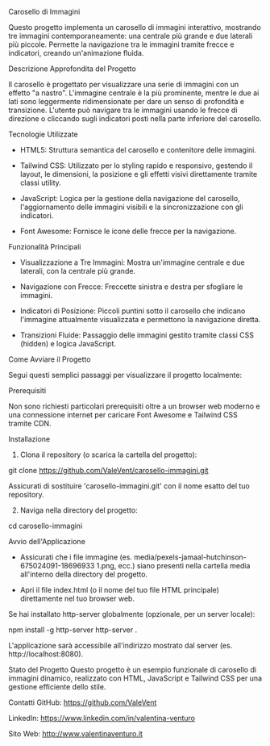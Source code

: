 Carosello di Immagini

Questo progetto implementa un carosello di immagini interattivo, mostrando tre immagini contemporaneamente: una centrale più grande e due laterali più piccole. Permette la navigazione tra le immagini tramite frecce e indicatori, creando un'animazione fluida.


Descrizione Approfondita del Progetto

Il carosello è progettato per visualizzare una serie di immagini con un effetto "a nastro". L'immagine centrale è la più prominente, mentre le due ai lati sono leggermente ridimensionate per dare un senso di profondità e transizione. L'utente può navigare tra le immagini usando le frecce di direzione o cliccando sugli indicatori posti nella parte inferiore del carosello.


Tecnologie Utilizzate

- HTML5: Struttura semantica del carosello e contenitore delle immagini.

- Tailwind CSS: Utilizzato per lo styling rapido e responsivo, gestendo il layout, le dimensioni, la posizione e gli effetti visivi direttamente tramite classi utility.

- JavaScript: Logica per la gestione della navigazione del carosello, l'aggiornamento delle immagini visibili e la sincronizzazione con gli indicatori.

- Font Awesome: Fornisce le icone delle frecce per la navigazione.


Funzionalità Principali

- Visualizzazione a Tre Immagini: Mostra un'immagine centrale e due laterali, con la centrale più grande.

- Navigazione con Frecce: Freccette sinistra e destra per sfogliare le immagini.

- Indicatori di Posizione: Piccoli puntini sotto il carosello che indicano l'immagine attualmente visualizzata e permettono la navigazione diretta.

- Transizioni Fluide: Passaggio delle immagini gestito tramite classi CSS (hidden) e logica JavaScript.


Come Avviare il Progetto

Segui questi semplici passaggi per visualizzare il progetto localmente:


Prerequisiti

Non sono richiesti particolari prerequisiti oltre a un browser web moderno e una connessione internet per caricare Font Awesome e Tailwind CSS tramite CDN.

Installazione

1. Clona il repository (o scarica la cartella del progetto):

git clone https://github.com/ValeVent/carosello-immagini.git

Assicurati di sostituire 'carosello-immagini.git' con il nome esatto del tuo repository.

2. Naviga nella directory del progetto:

cd carosello-immagini


Avvio dell'Applicazione
- Assicurati che i file immagine (es. media/pexels-jamaal-hutchinson-675024091-18696933 1.png, ecc.) siano presenti nella cartella media all'interno della directory del progetto.

- Apri il file index.html (o il nome del tuo file HTML principale) direttamente nel tuo browser web.

Se hai installato http-server globalmente (opzionale, per un server locale):

npm install -g http-server
http-server .

L'applicazione sarà accessibile all'indirizzo mostrato dal server (es. http://localhost:8080).

Stato del Progetto
Questo progetto è un esempio funzionale di carosello di immagini dinamico, realizzato con HTML, JavaScript e Tailwind CSS per una gestione efficiente dello stile.

Contatti
GitHub: https://github.com/ValeVent

LinkedIn: https://www.linkedin.com/in/valentina-venturo

Sito Web: http://www.valentinaventuro.it
